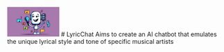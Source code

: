<img src="data/friendly_chatbot.jpg" width="120">
# LyricChat
Aims to create an AI chatbot that emulates the unique lyrical style and tone of specific musical artists
